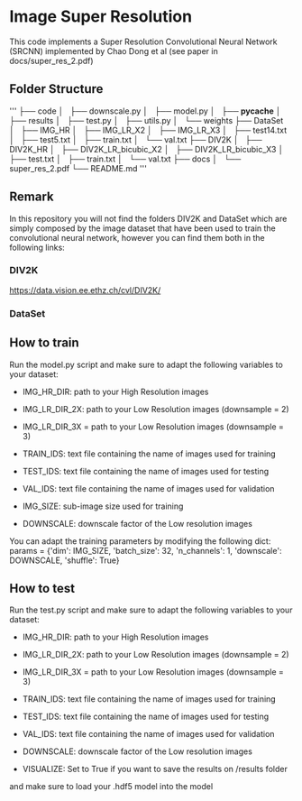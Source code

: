 # Image Super Resolution

This code implements a Super Resolution Convolutional Neural Network (SRCNN) implemented by Chao Dong et al (see paper in docs/super_res_2.pdf)

## Folder Structure
'''
├── code
│   ├── downscale.py
│   ├── model.py
│   ├── __pycache__
│   ├── results
│   ├── test.py
│   ├── utils.py
│   └── weights
├── DataSet
│   ├── IMG_HR
│   ├── IMG_LR_X2
│   ├── IMG_LR_X3
│   ├── test14.txt
│   ├── test5.txt
│   ├── train.txt
│   └── val.txt
├── DIV2K
│   ├── DIV2K_HR
│   ├── DIV2K_LR_bicubic_X2
│   ├── DIV2K_LR_bicubic_X3
│   ├── test.txt
│   ├── train.txt
│   └── val.txt
├── docs
│   └── super_res_2.pdf
└── README.md
'''
## Remark

In this repository you will not find the folders DIV2K and DataSet which are simply composed by the image dataset that have been used to train the convolutional neural network, however you can find them both in the following links:
### DIV2K
https://data.vision.ee.ethz.ch/cvl/DIV2K/
### DataSet

## How to train
Run the model.py script and make sure to adapt the following variables to your dataset:

- IMG_HR_DIR: path to your High Resolution images
- IMG_LR_DIR_2X: path to your Low Resolution images (downsample = 2)
- IMG_LR_DIR_3X = path to your Low Resolution images (downsample = 3)

- TRAIN_IDS: text file containing the name of images used for training
- TEST_IDS: text file containing the name of images used for testing
- VAL_IDS: text file containing the name of images used for validation

- IMG_SIZE: sub-image size used for training
- DOWNSCALE: downscale factor of the Low resolution images

You can adapt the training parameters by modifying the following dict:
params = {'dim': IMG_SIZE,
          'batch_size': 32,
          'n_channels': 1,
          'downscale': DOWNSCALE,
          'shuffle': True}

## How to test
Run the test.py script and make sure to adapt the following variables to your dataset:

- IMG_HR_DIR: path to your High Resolution images
- IMG_LR_DIR_2X: path to your Low Resolution images (downsample = 2)
- IMG_LR_DIR_3X = path to your Low Resolution images (downsample = 3)

- TRAIN_IDS: text file containing the name of images used for training
- TEST_IDS: text file containing the name of images used for testing
- VAL_IDS: text file containing the name of images used for validation

- DOWNSCALE: downscale factor of the Low resolution images
- VISUALIZE: Set to True if you want to save the results on /results folder

and make sure to load your .hdf5 model into the model

